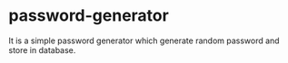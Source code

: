 # password-generator
It is a simple password generator which generate random password and store in database.
